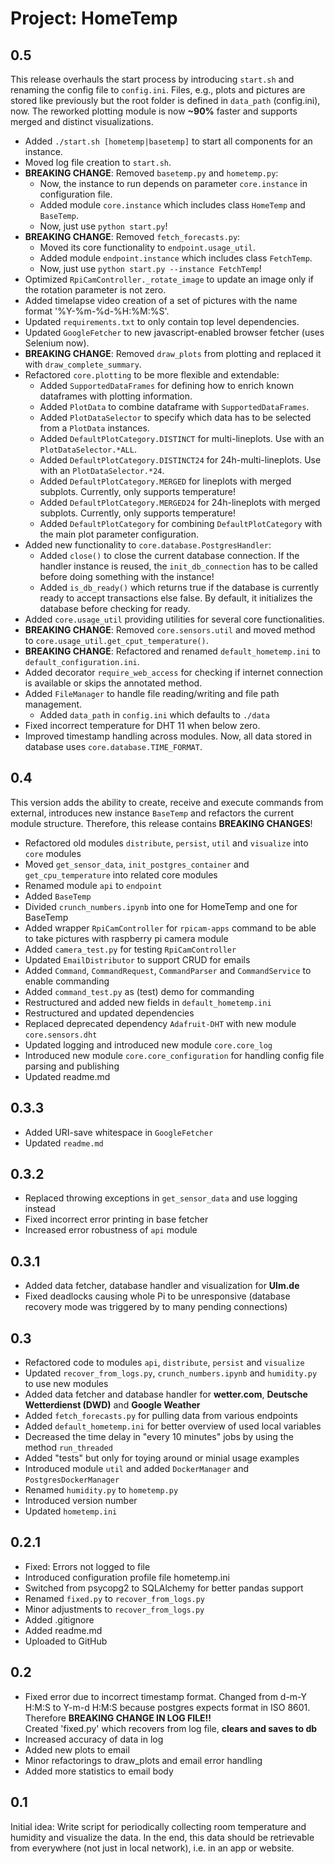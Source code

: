 # Project: HomeTemp

## 0.5

This release overhauls the start process by introducing `start.sh` and renaming the config file to `config.ini`. Files,
e.g., plots and pictures are stored like previously but the root folder is defined in `data_path` (config.ini), now. The
reworked plotting module is now **\~90\%** faster and supports merged and distinct visualizations.

- Added `./start.sh [hometemp|basetemp]` to start all components for an instance.
- Moved log file creation to `start.sh`.
- **BREAKING CHANGE**: Removed `basetemp.py` and `hometemp.py`:
    - Now, the instance to run depends on parameter `core.instance` in configuration file.
    - Added module `core.instance` which includes class `HomeTemp` and `BaseTemp`.
    - Now, just use `python start.py`!
- **BREAKING CHANGE**: Removed `fetch_forecasts.py`:
    - Moved its core functionality to `endpoint.usage_util`.
    - Added module `endpoint.instance` which includes class `FetchTemp`.
    - Now, just use `python start.py --instance FetchTemp`!
- Optimized `RpiCamController._rotate_image` to update an image only if the rotation parameter is not zero.
- Added timelapse video creation of a set of pictures with the name format '%Y-%m-%d-%H:%M:%S'.
- Updated `requirements.txt` to only contain top level dependencies.
- Updated `GoogleFetcher` to new javascript-enabled browser fetcher (uses Selenium now).
- **BREAKING CHANGE**: Removed `draw_plots` from plotting and replaced it with `draw_complete_summary`.
- Refactored `core.plotting` to be more flexible and extendable:
    - Added `SupportedDataFrames` for defining how to enrich known dataframes with plotting information.
    - Added `PlotData` to combine dataframe with `SupportedDataFrames`.
    - Added `PlotDataSelector` to specify which data has to be selected from a `PlotData` instances.
    - Added `DefaultPlotCategory.DISTINCT` for multi-lineplots. Use with an `PlotDataSelector.*ALL`.
    - Added `DefaultPlotCategory.DISTINCT24` for 24h-multi-lineplots. Use with an `PlotDataSelector.*24`.
    - Added `DefaultPlotCategory.MERGED` for lineplots with merged subplots. Currently, only supports temperature!
    - Added `DefaultPlotCategory.MERGED24` for 24h-lineplots with merged subplots. Currently, only supports temperature!
    - Added `DefaultPlotCategory` for combining `DefaultPlotCategory` with the main plot parameter configuration.
- Added new functionality to `core.database.PostgresHandler`:
    - Added `close()` to close the current database connection. If the handler instance is reused, the
      `init_db_connection` has to be called before doing something with the instance!
    - Added `is_db_ready()` which returns true if the database is currently ready to accept transactions else false. By
      default, it initializes the database before checking for ready.
- Added `core.usage_util` providing utilities for several core functionalities.
- **BREAKING CHANGE**: Removed `core.sensors.util` and moved method to `core.usage_util.get_cput_temperature()`.
- **BREAKING CHANGE**: Refactored and renamed `default_hometemp.ini` to `default_configuration.ini`.
- Added decorator `require_web_access` for checking if internet connection is available or skips the annotated method.
- Added `FileManager` to handle file reading/writing and file path management.
    - Added `data_path` in `config.ini` which defaults to `./data`
- Fixed incorrect temperature for DHT 11 when below zero.
- Improved timestamp handling across modules. Now, all data stored in database uses `core.database.TIME_FORMAT`.

## 0.4

This version adds the ability to create, receive and execute commands from external, introduces new instance `BaseTemp`
and refactors the current module structure. Therefore, this release contains **BREAKING CHANGES**!

- Refactored old modules `distribute`, `persist`, `util` and `visualize` into `core` modules
- Moved `get_sensor_data`, `init_postgres_container` and `get_cpu_temperature` into related core modules
- Renamed module `api` to `endpoint`
- Added `BaseTemp`
- Divided `crunch_numbers.ipynb` into one for HomeTemp and one for BaseTemp
- Added wrapper `RpiCamController` for `rpicam-apps` command to be able to take pictures with raspberry pi camera module
- Added `camera_test.py` for testing `RpiCamController`
- Updated `EmailDistributor` to support CRUD for emails
- Added `Command`, `CommandRequest`, `CommandParser` and `CommandService` to enable commanding
- Added `command_test.py` as (test) demo for commanding
- Restructured and added new fields in `default_hometemp.ini`
- Restructured and updated dependencies
- Replaced deprecated dependency `Adafruit-DHT` with new module `core.sensors.dht`
- Updated logging and introduced new module `core.core_log`
- Introduced new module `core.core_configuration` for handling config file parsing and publishing
- Updated readme.md

## 0.3.3

- Added URI-save whitespace in `GoogleFetcher`
- Updated `readme.md`

## 0.3.2

- Replaced throwing exceptions in `get_sensor_data` and use logging instead
- Fixed incorrect error printing in base fetcher
- Increased error robustness of `api` module

## 0.3.1

- Added data fetcher, database handler and visualization for **Ulm.de**
- Fixed deadlocks causing whole Pi to be unresponsive (database recovery mode was triggered by to many pending
  connections)

## 0.3

- Refactored code to modules `api`, `distribute`, `persist` and `visualize`
- Updated `recover_from_logs.py`, `crunch_numbers.ipynb` and `humidity.py` to use new modules
- Added data fetcher and database handler for **wetter.com**, **Deutsche Wetterdienst (DWD)** and **Google Weather**
- Added `fetch_forecasts.py` for pulling data from various endpoints
- Added `default_hometemp.ini` for better overview of used local variables
- Decreased the time delay in "every 10 minutes" jobs by using the method `run_threaded`
- Added "tests" but only for toying around or minial usage examples
- Introduced module `util` and added `DockerManager` and `PostgresDockerManager`
- Renamed `humidity.py` to `hometemp.py`
- Introduced version number
- Updated `hometemp.ini`

## 0.2.1

- Fixed: Errors not logged to file
- Introduced configuration profile file hometemp.ini
- Switched from psycopg2 to SQLAlchemy for better pandas support
- Renamed `fixed.py` to `recover_from_logs.py`
- Minor adjustments to `recover_from_logs.py`
- Added .gitignore
- Added readme.md
- Uploaded to GitHub

## 0.2

- Fixed error due to incorrect timestamp format. Changed from d-m-Y H:M:S to Y-m-d H:M:S because postgres expects format
  in ISO 8601. <br />
  Therefore **BREAKING CHANGE IN LOG FILE!!**<br />
  Created 'fixed.py' which recovers from log file, **clears and saves to db**
- Increased accuracy of data in log
- Added new plots to email
- Minor refactorings to draw_plots and email error handling
- Added more statistics to email body

## 0.1

Initial idea: Write script for periodically collecting room temperature and humidity and visualize the data.
In the end, this data should be retrievable from everywhere (not just in local network), i.e. in an app or website.
